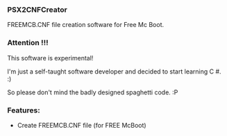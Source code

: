 ### PSX2CNFCreator
FREEMCB.CNF file creation software for Free Mc Boot.

### Attention !!!
This software is experimental!

I'm just a self-taught software developer and decided to start learning C #. :)

So please don't mind the badly designed spaghetti code. :P

### Features:
* Create FREEMCB.CNF file (for FREE McBoot)
